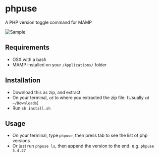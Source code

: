 # phpuse
A PHP version toggle command for MAMP

![Sample](https://image.prntscr.com/image/joX-vFFDQuGMzul1sXodJQ.png)

## Requirements
- OSX with a bash
- MAMP installed on your `/Applications/` folder

## Installation
- Download this as zip, and extract
- On your terminal, `cd` to where you extracted the zip file. (Usually `cd ~/Downloads`)
- Run `sh install.sh`

## Usage
- On your terminal, type `phpuse`, then press tab to see the list of php versions 
- Or just run `phpuse ls`, then append the version to the end. e.g. `phpuse 5.4.27`
